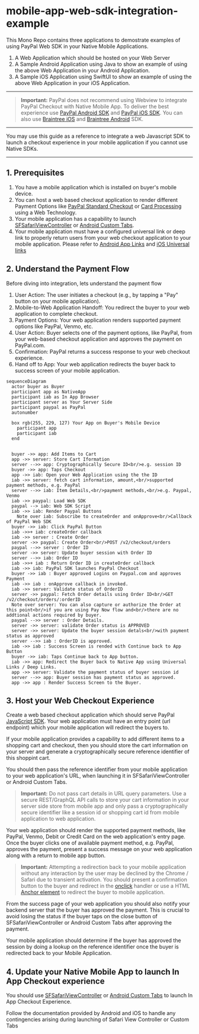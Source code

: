 # mobile-app-web-sdk-integration-example

This Mono Repo contains three applications to demostrate examples of using PayPal Web SDK in your Native Mobile Applications. 
1. A Web Application which should be hosted on your Web Server
2. A Sample Android Application using Java to show an example of using the above Web Application in your Android Application.
3. A Sample iOS Application using SwiftUI to show an example of using the above Web Application in your iOS Application.

------------------------------------------------------

> **Important:** PayPal does not recommend using Webview to integrate PayPal Checkout with Native Mobile App. To deliver the best experience use [PayPal Android SDK](https://developer.paypal.com/docs/checkout/advanced/android/) and [PayPal iOS SDK](https://developer.paypal.com/docs/checkout/advanced/ios/). You can also use [Braintree iOS](https://developer.paypal.com/braintree/docs/guides/client-sdk/setup/ios/v5) and  [Braintree Android](https://developer.paypal.com/braintree/docs/guides/client-sdk/setup/android/v3) SDK.


------------------------------------------------------

You may use this guide as a reference to integrate a web Javascript SDK to launch a checkout experience in your mobile application if you cannot use Native SDKs. 


------------------------------------------------------

## 1. Prerequisites
1. You have a mobile application which is installed on buyer's mobile device.
2. You can host a web based checkout application to render different Payment Options like [PayPal Standard Checkout](https://developer.paypal.com/studio/checkout/standard) or [Card Processing](https://developer.paypal.com/studio/checkout/advanced) using a Web Technology.
2. Your mobile application has a capability to launch [SFSafariViewController](https://developer.apple.com/documentation/safariservices/sfsafariviewcontroller) or [Android Custom Tabs](https://developer.chrome.com/docs/android/custom-tabs).
3. Your mobile application must have a configured universal link or deep link to properly return users from your web checkout application to your mobile application. Please refer to [Android App Links](https://developer.android.com/training/app-links) and [iOS Universal links](https://developer.apple.com/ios/universal-links/)

## 2. Understand the Payment Flow
Before diving into integration, lets understand the payment flow

1. User Action: The user initiates a checkout (e.g., by tapping a "Pay" button on your mobile application).
2. Mobile-to-Web Application Handoff: You redirect the buyer to your web application to complete checkout. 
3. Payment Options: Your web application renders supported payment options like PayPal, Venmo, etc. 
4. User Action: Buyer selects one of the payment options, like PayPal, from your web-based checkout application and approves the payment on PayPal.com.
5. Confirmation: PayPal returns a success response to your web checkout experience.
6. Hand off to App: Your web application redirects the buyer back to success screen of your mobile application.

   
```mermaid
sequenceDiagram
  actor buyer as Buyer
  participant app as NativeApp
  participant iab as In App Browser
  participant server as Your Server Side
  participant paypal as PayPal
  autonumber

  box rgb(255, 229, 127) Your App on Buyer's Mobile Device
    participant app
    participant iab
  end


  buyer ->> app: Add Items to Cart
  app ->> server: Store Cart Iformation
  server -->> app: Cryptographically Secure ID<br/>e.g. session ID
  buyer ->> app: Taps Checkout
  app ->> iab: Open your Web Application using the the ID
  iab ->> server: fetch cart information, amount,<br/>supported payment methods, e.g. PayPal
  server -->> iab: Item Details,<br/>payment methods,<br/>e.g. Paypal, Venmo
  iab ->> paypal: Load Web SDK
  paypal --> iab: Web SDK Script
  iab ->> iab: Render Paypal Buttons
    Note over iab: Subscribe to createOrder and onApprove<br/>Callback of PayPal Web SDK
  buyer ->> iab: Click PayPal Button
  iab ->>+ iab: createOrder callback
  iab ->> server : Create Order
  server ->> paypal: Create Order<br/>POST /v2/checkout/orders
  paypal -->> server : Order ID
  server ->> server: Update buyer session with Order ID
  server -->> iab: Order ID
  iab ->>+ iab : Return Order ID in createOrder callback
  iab ->> iab: PayPal SDK launches PayPal Checkout
  buyer ->> iab : Buyer approved Logins on Paypal.com and approves Payment
  iab ->> iab : onApprove callback in invoked.
  iab ->> server: Validate status of OrderID
  server ->> paypal: Fetch Order details using Order ID<br/>GET /v2/checkout/orders/:orderID
  Note over server: You can also capture or authorize the Order at this point<br/>if you are using Pay Now flow and<br/>there are no addtional actions required by buyer.
  paypal -->> server : Order Details.
  server ->> server: validate Order status is APPROVED  
  server ->> server: Update the buyer session detals<br/>with payment status as approved
  server -->> iab : OrderID is approved.
  iab ->> iab : Success Screen is rended with Continue back to App Button
  buyer ->> iab: Taps Continue back to App button.
  iab ->> app: Redirect the Buyer back to Native App using Universal Links / Deep Links.
  app ->> server: Validate the payment status of buyer session id
  server -->> app: Buyer session has payment status as approved.
  app ->> app : Render Success Screen to the Buyer.
```

## 3. Host your Web Checkout Experience
Create a web based checkout application which should serve PayPal [JavaScript SDK](https://developer.paypal.com/sdk/js/). Your web application must have an entry point (url endpoint) which your mobile application will redirect the buyers to.

If your mobile application provides a capability to add different items to a shopping cart and checkout, then you should store the cart information on your server and generate a cryptographically secure reference identifier of this shoppint cart. 

You should then pass the reference identifier from your mobile application to your web application's URL, when launching it in SFSafariViewController or Android Custom Tabs.

> **Important:** Do not pass cart details in URL query parameters. Use a secure REST/GraphQL API calls to store your cart information in your server side store from mobile app and only pass a cryptographically secure identifier like a session id or shopping cart id from mobile application to web application.

Your web application should render the supported payment methods, like PayPal, Venmo, Debit or Credit Card on the web application's entry page.
Once the buyer clicks one of available payment method, e.g. PayPal, approves the payment, present a success message on your web application along with a return to mobile app button.

> **Important:** Attempting a redirection back to your mobile application without any interaction by the user may be declined by the Chrome / Safari due to transient activation.
> You should present a confirmation button to the buyer and redirect in the [onclick](https://developer.mozilla.org/en-US/docs/Web/API/Element/click_event) handler or use a HTML [Anchor element](https://developer.mozilla.org/en-US/docs/Web/HTML/Element/a) to redirect the buyer to mobile application. 

From the success page of your web application you should also notify your backend server that the buyer has approved the payment. This is crucial to avoid losing the status if the buyer taps on the close button of SFSafariViewController or Android Custom Tabs after approving the payment.

Your mobile application should determine if the buyer has approved the session by doing a lookup on the reference identifier once the buyer is redirected back to your Mobile Application. 


## 4. Update your Native Mobile App to launch In App Checkout experience
You should use [SFSafariViewController](https://developer.apple.com/documentation/safariservices/sfsafariviewcontroller) or [Android Custom Tabs](https://developer.chrome.com/docs/android/custom-tabs) to launch In App Checkout Experience. 

Follow the documentation provided by Android and iOS to handle any contingencies arising during launching of Safari View Controller or Custom Tabs
